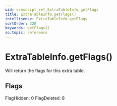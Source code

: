 ```yaml
---
uid: crmscript_ref_ExtraTableInfo_getFlags
title: ExtraTableInfo.getFlags()
intellisense: ExtraTableInfo.getFlags
sortOrder: 328
keywords: getFlags()
so.topic: reference
---
```


# ExtraTableInfo.getFlags()

Will return the flags for this extra table.

## Flags

FlagHidden: 0
FlagDeleted: 8

